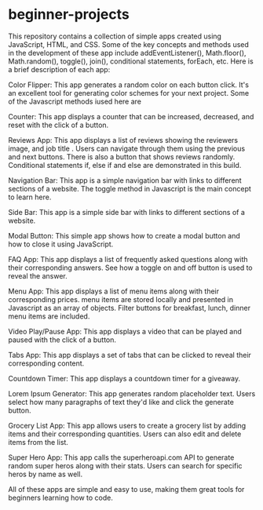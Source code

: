 # beginner-projects
This repository contains a collection of simple apps created using JavaScript, HTML, and CSS. Some of the key concepts and methods used in the development of these app include addEventListener(), Math.floor(), Math.random(), toggle(), join(), conditional statements, forEach, etc. Here is a brief description of each app:

Color Flipper:
This app generates a random color on each button click. It's an excellent tool for generating color schemes for your next project. Some of the Javascript methods iused here are 

Counter:
This app displays a counter that can be increased, decreased, and reset with the click of a button.

Reviews App:
This app displays a list of reviews showing the reviewers image, and job title . Users can navigate through them using the previous and next buttons. There is also a button that shows reviews randomly. Conditional statements if, else if and else are demonstrated in this build.

Navigation Bar:
This app is a simple navigation bar with links to different sections of a website. The toggle method in Javascript is the main concept to learn here.

Side Bar:
This app is a simple side bar with links to different sections of a website.

Modal Button:
This simple app shows how to create a modal button and how to close it using JavaScript.

FAQ App:
This app displays a list of frequently asked questions along with their corresponding answers. See how a toggle on and off button is used to reveal the answer.

Menu App:
This app displays a list of menu items along with their corresponding prices. menu items are stored locally and presented in Javascript as an array of objects. Filter buttons for breakfast, lunch, dinner menu items are included.

Video Play/Pause App:
This app displays a video that can be played and paused with the click of a button.

Tabs App:
This app displays a set of tabs that can be clicked to reveal their corresponding content.

Countdown Timer:
This app displays a countdown timer for a giveaway.

Lorem Ipsum Generator:
This app generates random placeholder text. Users select how many paragraphs of text they'd like and click the generate button.

Grocery List App:
This app allows users to create a grocery list by adding items and their corresponding quantities. Users can also edit and delete items from the list.

Super Hero App:
This app calls the superheroapi.com API to generate random super heros along with their stats. Users can search for specific heros by name as well.

All of these apps are simple and easy to use, making them great tools for beginners learning how to code.

